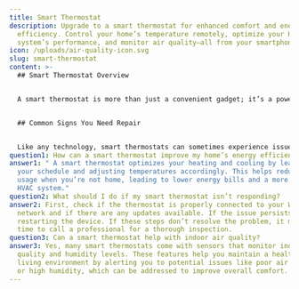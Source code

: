 ```yaml
---
title: Smart Thermostat
description: Upgrade to a smart thermostat for enhanced comfort and energy
  efficiency. Control your home’s temperature remotely, optimize your HVAC
  system’s performance, and monitor air quality—all from your smartphone.
icon: /uploads/air-quality-icon.svg
slug: smart-thermostat
content: >-
  ## Smart Thermostat Overview


  A smart thermostat is more than just a convenient gadget; it’s a powerful tool that can significantly improve your home’s energy efficiency and air quality. Unlike traditional thermostats, smart thermostats allow you to control your home’s temperature remotely via your smartphone or computer, giving you the flexibility to adjust settings whether you’re at home or away. This level of control not only ensures your home stays comfortable but can also lead to substantial energy savings over time. Many smart thermostats also integrate with other smart home devices, offering features like voice control, learning your schedule to optimize temperature settings, and even monitoring air quality to ensure a healthier indoor environment.


  ## Common Signs You Need Repair


  Like any technology, smart thermostats can sometimes experience issues that require repair. One of the most common signs is if your thermostat isn’t maintaining the set temperature, leading to uncomfortable indoor conditions. If you notice your energy bills are unexpectedly high, it could be a sign that your smart thermostat isn’t functioning efficiently, causing your HVAC system to work harder than necessary. Another indicator is if the thermostat becomes unresponsive, whether the screen freezes, the app won’t connect, or it fails to activate your heating or cooling system as expected. If you encounter any of these issues, it’s a good idea to have a professional take a look to ensure your smart thermostat is operating correctly.
question1: How can a smart thermostat improve my home’s energy efficiency?
answer1: " A smart thermostat optimizes your heating and cooling by learning
  your schedule and adjusting temperatures accordingly. This helps reduce energy
  usage when you’re not home, leading to lower energy bills and a more efficient
  HVAC system."
question2: What should I do if my smart thermostat isn’t responding?
answer2: First, check if the thermostat is properly connected to your Wi-Fi
  network and if there are any updates available. If the issue persists, try
  restarting the device. If these steps don’t resolve the problem, it may be
  time to call a professional for a thorough inspection.
question3: Can a smart thermostat help with indoor air quality?
answer3: Yes, many smart thermostats come with sensors that monitor indoor air
  quality and humidity levels. These features help you maintain a healthier
  living environment by alerting you to potential issues like poor air quality
  or high humidity, which can be addressed to improve overall comfort.
---
```

